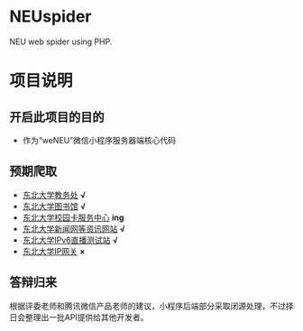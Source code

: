 # NEUspider
NEU web spider using PHP.
# 项目说明
## 开启此项目的目的
- 作为“weNEU”微信小程序服务器端核心代码
## 预期爬取
- [东北大学教务处](https://aao.neu.edu.cn/)   **√**
- [东北大学图书馆](http://www.lib.neu.edu.cn/index.html)   **√**
- [东北大学校园卡服务中心](http://ecard.neu.edu.cn/)   **ing**
- [东北大学新闻网等资讯网站](http://neunews.neu.edu.cn/campus/)   **√**
- [东北大学IPv6直播测试站](https://hdtv.neu6.edu.cn/)   **√**
- [东北大学IP网关](https://ipgw.neu.edu.cn)   **×**
## 答辩归来
根据评委老师和腾讯微信产品老师的建议，小程序后端部分采取闭源处理，不过择日会整理出一批API提供给其他开发者。   
